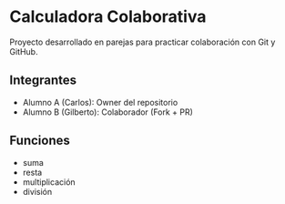# Calculadora Colaborativa

Proyecto desarrollado en parejas para practicar colaboración con Git y GitHub.

## Integrantes
- Alumno A (Carlos): Owner del repositorio
- Alumno B (Gilberto): Colaborador (Fork + PR)

## Funciones
- suma
- resta
- multiplicación
- división
